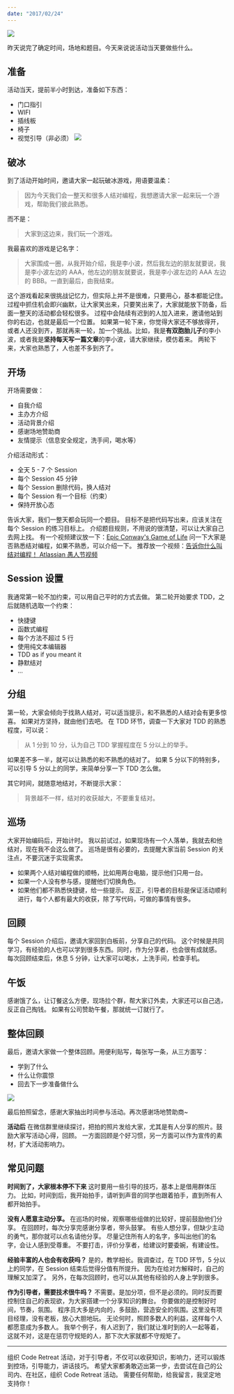 ```yaml
---
date: "2017/02/24"
---
```


<img src='/_image/image_2023-11-04-21-09-31.png'>

昨天说完了确定时间，场地和题目。今天来说说活动当天要做些什么。

## 准备

活动当天，提前半小时到达，准备如下东西：

-   门口指引
-   WIFI
-   插线板
-   椅子
-   视觉引导（非必须）
    ![](./_image/2017-02-24-06-49-34.jpg)

## 破冰

到了活动开始时间，邀请大家一起玩破冰游戏，用语要温柔：

> 因为今天我们会一整天和很多人结对编程，我想邀请大家一起来玩一个游戏，帮助我们彼此熟悉。

而不是：

> 大家到这边来，我们玩一个游戏。

我最喜欢的游戏是记名字：

> 大家围成一圈，从我开始介绍，我是李小波，然后我左边的朋友就要说，我是李小波左边的 AAA，他左边的朋友就要说，我是李小波左边的 AAA 左边的 BBB。一直到最后，由我结束。

这个游戏看起来很挑战记忆力，但实际上并不是很难，只要用心，基本都能记住。过程中抓住机会即兴幽默，让大家笑出来，只要笑出来了，大家就能放下防备，后面一整天的活动都会轻松很多。
过程中会陆续有迟到的人加入进来，邀请他站到你的右边，也就是最后一个位置。
如果第一轮下来，你觉得大家还不够放得开，或者人还没到齐，那就再来一轮，加一个挑战。比如，我是**有双胞胎儿子**的李小波，或者我是**坚持每天写一篇文章**的李小波，请大家继续，模仿着来。
两轮下来，大家也熟悉了，人也差不多到齐了。

## 开场

开场需要做：

-   自我介绍
-   主办方介绍
-   活动背景介绍
-   感谢场地赞助商
-   友情提示（信息安全规定，洗手间，喝水等）

介绍活动形式：

-   全天 5 - 7 个 Session
-   每个 Session 45 分钟
-   每个 Session 删除代码，换人结对
-   每个 Session 有一个目标（约束）
-   保持开放心态

告诉大家，我们一整天都会玩同一个题目。
目标不是把代码写出来，应该关注在每个 Session 的练习目标上。
介绍题目规则，不用说的很清楚，可以让大家自己去网上找。
有一个视频建议放一下：[Epic Conway's Game of Life](http://v.youku.com/v_show/id_XODAzNzAzNzgw.html?from=s1.8-1-1.2&spm=a2h0k.8191407.0.0)
问一下大家是否熟悉结对编程，如果不熟悉，可以介绍一下。
推荐放一个视频：[告诉你什么叫结对编程！ Atlassian 愚人节视频](http://v.youku.com/v_show/id_XNTQxNTYyMzMy.html?from=s1.8-1-1.2&spm=a2h0k.8191407.0.0)

## Session 设置

我通常第一轮不加约束，可以用自己平时的方式去做。
第二轮开始要求 TDD，之后就随机选取一个约束：

-   快捷键
-   函数式编程
-   每个方法不超过 5 行
-   使用纯文本编辑器
-   TDD as if you meant it
-   静默结对
-   ...

## 分组

第一轮，大家会倾向于找熟人结对，可以适当提示，和不熟悉的人结对会有更多惊喜。
如果对方坚持，就由他们去吧。
在 TDD 环节，调查一下大家对 TDD 的熟悉程度，可以说：

> 从 1 分到 10 分，认为自己 TDD 掌握程度在 5 分以上的举手。

如果差不多一半，就可以让熟悉的和不熟悉的结对了。
如果 5 分以下的特别多，可以引导 5 分以上的同学，来简单分享一下 TDD 怎么做。

其它时间，就随意地结对，不断提示大家：

> 背景越不一样，结对的收获越大，不要重复结对。

## 巡场

大家开始编码后，开始计时。
我以前试过，如果现场有一个人落单，我就去和他结对，现在我不会这么做了。
巡场是很有必要的，去提醒大家当前 Session 的关注点，不要沉迷于实现需求。

-   如果两个人结对编程做的顺畅，比如用两台电脑，提示他们只用一台。
-   如果一个人没有参与感，提醒他们切换角色。
-   如果他们都不熟悉快捷键，给一些提示。
    反正，引导者的目标是保证活动顺利进行，每个人都有最大的收获，除了写代码，可做的事情有很多。

## 回顾

每个 Session 介绍后，邀请大家回到白板前，分享自己的代码。
这个时候是共同学习，有经验的人也可以学到很多东西。同时，作为分享者，也会很有成就感。
每次回顾结束后，休息 5 分钟，让大家可以喝水，上洗手间，检查手机。

## 午饭

感谢饿了么，让订餐这么方便，现场拉个群，帮大家订外卖，大家还可以自己选，反正自己掏钱。
如果有公司赞助午餐，那就统一订就行了。

## 整体回顾

最后，邀请大家做一个整体回顾。用便利贴写，每张写一条，从三方面写：

-   学到了什么
-   什么让你震惊
-   回去下一步准备做什么

![](/_image/image_2023-11-04-21-10-02.png)

最后拍照留念，感谢大家抽出时间参与活动。再次感谢场地赞助商~

**活动后**
在微信群里继续探讨，把拍的照片发给大家，尤其是有人分享的照片。鼓励大家写活动心得，回顾。
一方面回顾是个好习惯，另一方面可以作为宣传的素材，扩大活动影响力。

## 常见问题

**时间到了，大家根本停不下来**
这时要用一些引导的技巧，基本上是借用群体压力。
比如，时间到后，我开始拍手，请听到声音的同学也跟着拍手，直到所有人都开始拍手。

**没有人愿意主动分享。**
在巡场的时候，观察哪些组做的比较好，提前鼓励他们分享。
在回顾时，每次分享完感谢分享者，带头鼓掌。
有些人想分享，但缺少主动的勇气，那你就可以点名请他分享。
尽量记住所有人的名字，多叫出他们的名字，会让人感到受尊重。
不要打击，评价分享者，给建议时要委婉，有建设性。

**经验丰富的人也会有收获吗？**
是的，教学相长。我调查过，在 TDD 环节，5 分以上的同学，在 Session 结束后觉得分值有所提升。
因为在给对方解释时，自己的理解又加深了。
另外，在每次回顾时，也可以从其他有经验的人身上学到很多。

**作为引导者，需要技术很牛吗？**
不需要。是加分项，但不是必须的。同时反而要控制住自己的表现欲，为大家搭建一个分享知识的舞台。
你要做的是控制好时间，节奏，氛围。 程序员大多是内向的，多鼓励，营造安全的氛围。这里没有项目经理，没有老板，放心大胆地玩。
无论何时，照顾多数人的利益，这样每个人都愿意成为多数人。
我举个例子，有人迟到了，我们就让准时到的人一起等着，这就不对，这是在惩罚守规矩的人，那下次大家就都不守规矩了。

---

组织 Code Retreat 活动，对于引导者，不仅可以收获知识，影响力，还可以锻炼到控场，引导能力，讲话技巧。
希望大家都勇敢迈出第一步，去尝试在自己的公司内、在社区，组织 Code Retreat 活动。
需要任何帮助，给我留言，我坚定地支持你！
